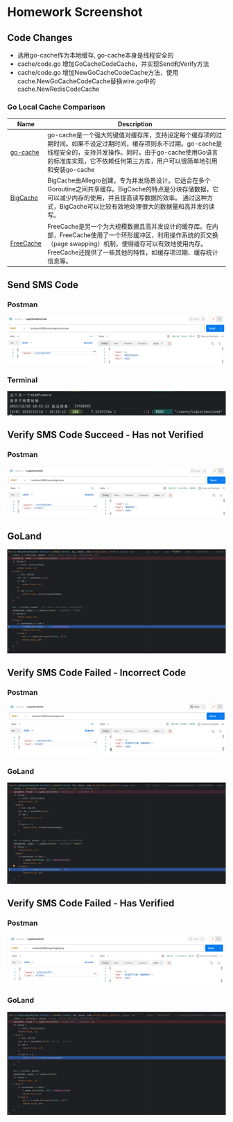 # Homework Screenshot
## Code Changes
- 选用go-cache作为本地缓存, go-cache本身是线程安全的
- cache/code.go 增加GoCacheCodeCache，并实现Send和Verify方法
- cache/code.go 增加NewGoCacheCodeCache方法，使用cache.NewGoCacheCodeCache替换wire.go中的cache.NewRedisCodeCache

### Go Local Cache Comparison
| **Name**                                          | **Description**                                                                                                                         |
|---------------------------------------------------|-----------------------------------------------------------------------------------------------------------------------------------------|
| [go-cache](https://github.com/patrickmn/go-cache) | go-cache是一个强大的键值对缓存库，支持设定每个缓存项的过期时间。如果不设定过期时间，缓存项则永不过期。go-cache是线程安全的，支持并发操作。同时，由于go-cache使用Go语言的标准库实现，它不依赖任何第三方库，用户可以很简单地引用和安装go-cache |
| [BigCache](https://github.com/allegro/bigcache)   | BigCache由Allegro创建，专为并发场景设计。它适合在多个Goroutine之间共享缓存。BigCache的特点是分块存储数据，它可以减少内存的使用，并且提高读写数据的效率。 通过这种方式，BigCache可以比较有效地处理很大的数据量和高并发的读写。     |
| [FreeCache](https://github.com/coocood/freecache) | FreeCache是另一个为大规模数据且高并发设计的缓存库。在内部，FreeCache使用了一个环形缓冲区，利用操作系统的页交换（page swapping）机制，使得缓存可以有效地使用内存。FreeCache还提供了一些其他的特性，如缓存项过期、缓存统计信息等。    |

## Send SMS Code
### Postman
![img.png](../postman-shots/week-04/send_sms_code_postman.png)
### Terminal
![img.png](../postman-shots/week-04/send_sms_code_terminal.png)

## Verify SMS Code Succeed - Has not Verified
### Postman
![img_2.png](../postman-shots/week-04/verify_sms_code_postman.png)
## GoLand
![img_1.png](../postman-shots/week-04/verify_sms_code_goland.png)

## Verify SMS Code Failed - Incorrect Code
### Postman
![img_1.png](../postman-shots/week-04/verify_sms_code_incorrect_code_postman.png)
### GoLand
![img.png](../postman-shots/week-04/verify_sms_code_incorrect_code_goland.png)

## Verify SMS Code Failed - Has Verified
### Postman
![img_1.png](../postman-shots/week-04/verify_sms_code_verified_postman.png)

### GoLand
![img.png](../postman-shots/week-04/verify_sms_code_verified_goland.png)
